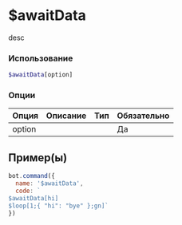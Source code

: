 # $awaitData
desc
### Использование
```php
$awaitData[option]
```

### Опции

| Опция | Описание | Тип | Обязательно |
|--------|-------------|------|----------|
| option |  |  | Да |  
## Пример(ы)

```javascript
bot.command({
  name: '$awaitData',
  code: `
$awaitData[hi]
$loop[1;{ "hi": "bye" };gn]`
})
```